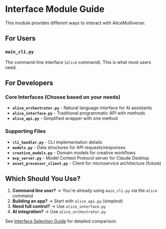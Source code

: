 # Interface Module Guide

This module provides different ways to interact with AliceMultiverse:

## For Users

### `main_cli.py`
The command-line interface (`alice` command). This is what most users need.

## For Developers

### Core Interfaces (Choose based on your needs)
- **`alice_orchestrator.py`** - Natural language interface for AI assistants
- **`alice_interface.py`** - Traditional programmatic API with methods
- **`alice_api.py`** - Simplified wrapper with one method

### Supporting Files
- **`cli_handler.py`** - CLI implementation details
- **`models.py`** - Data structures for API requests/responses
- **`creative_models.py`** - Domain models for creative workflows
- **`mcp_server.py`** - Model Context Protocol server for Claude Desktop
- **`asset_processor_client.py`** - Client for microservice architecture (future)

## Which Should You Use?

1. **Command line user?** → You're already using `main_cli.py` via the `alice` command
2. **Building an app?** → Start with `alice_api.py` (simplest)
3. **Need full control?** → Use `alice_interface.py`
4. **AI integration?** → Use `alice_orchestrator.py`

See [Interface Selection Guide](../../docs/INTERFACE_GUIDE.md) for detailed comparison.